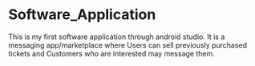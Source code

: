 # Software_Application
This is my first software application through android studio. It is a messaging app/marketplace where Users can sell previously purchased tickets and Customers who are interested may message them.
